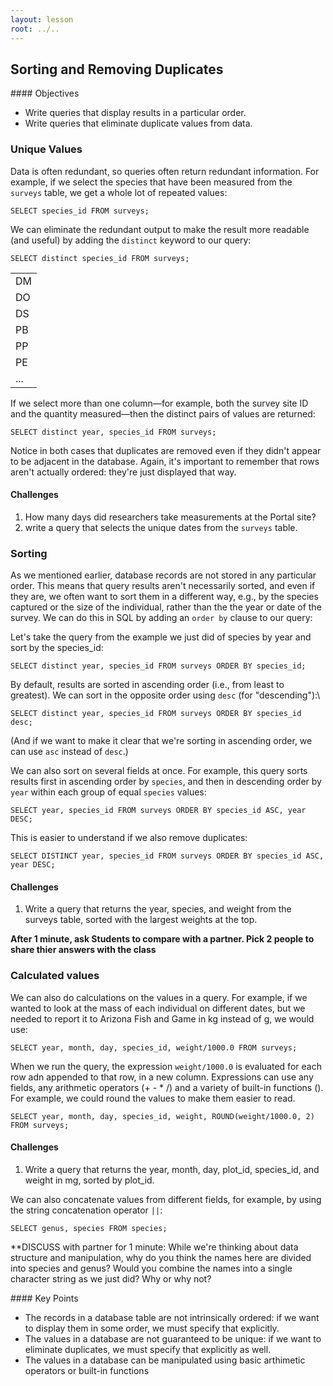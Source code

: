 ```yaml
---
layout: lesson
root: ../..
---
```


## Sorting and Removing Duplicates


<div class="objectives" markdown="1">
#### Objectives
</div>

*   Write queries that display results in a particular order.
*   Write queries that eliminate duplicate values from data.
</div>

### Unique Values
Data is often redundant,
so queries often return redundant information.
For example,
if we select the species that have been measured
from the `surveys` table,
we get a whole lot of repeated values:


<pre class="in"><code>SELECT species_id FROM surveys;</code></pre>

We can eliminate the redundant output
to make the result more readable (and useful)
by adding the `distinct` keyword
to our query:

<pre class="in"><code>SELECT distinct species_id FROM surveys;</code></pre>

<div class="out"><table>
<tr><td>DM</td></tr>
<tr><td>DO</td></tr>
<tr><td>DS</td></tr>
<tr><td>PB</td></tr>
<tr><td>PP</td></tr>
<tr><td>PE</td></tr>
<tr><td>...</td></tr>
</table></div>

If we select more than one column&mdash;for example,
both the survey site ID and the quantity measured&mdash;then
the distinct pairs of values are returned:

<pre class="in"><code>SELECT distinct year, species_id FROM surveys;</code></pre>

Notice in both cases that duplicates are removed
even if they didn't appear to be adjacent in the database.
Again,
it's important to remember that rows aren't actually ordered:
they're just displayed that way.


#### Challenges

1.  How many days did researchers take measurements at the Portal site? 
2.  write a query that selects the unique dates from the `surveys` table.


### Sorting
As we mentioned earlier,
database records are not stored in any particular order.
This means that query results aren't necessarily sorted,
and even if they are,
we often want to sort them in a different way,
e.g., by the species captured or the size of the individual, rather than the the year or date of the survey.
We can do this in SQL by adding an `order by` clause to our query:

Let's take the query from the example we just did of species by year and sort by the species_id: 

<pre class="in"><code>SELECT distinct year, species_id FROM surveys ORDER BY species_id;</code></pre>

By default,
results are sorted in ascending order
(i.e.,
from least to greatest).
We can sort in the opposite order using `desc` (for "descending"):\

<pre class="in"><code>SELECT distinct year, species_id FROM surveys ORDER BY species_id desc;</code></pre>

(And if we want to make it clear that we're sorting in ascending order,
we can use `asc` instead of `desc`.)
  
We can also sort on several fields at once.
For example,
this query sorts results first in ascending order by `species`,
and then in descending order by `year`
within each group of equal `species` values:

<pre class="in"><code>SELECT year, species_id FROM surveys ORDER BY species_id ASC, year DESC;</code></pre>

This is easier to understand if we also remove duplicates:

<pre class="in"><code>SELECT DISTINCT year, species_id FROM surveys ORDER BY species_id ASC, year DESC;</code></pre>


#### Challenges

   1.  Write a query that returns the year, species, and weight from the surveys table, sorted with the largest weights at the top.

**After 1 minute, ask Students to compare with a partner. Pick 2 people to share thier answers with the class**

### Calculated values
We can also do calculations on the values in a query. For example, if we wanted to look at the mass of each individual on different dates, but we needed to report it to Arizona Fish and Game in kg instead of g, we would use:

<pre class="in"><code>SELECT year, month, day, species_id, weight/1000.0 FROM surveys;</code></pre>

When we run the query, the expression `weight/1000.0` is evaluated for each row adn appended to that row, in a new column. Expressions can use any fields, any arithmetic operators (+ - * /) and a variety of built-in functions (). For example, we could round the values to make them easier to read.

<pre class="in"><code>SELECT year, month, day, species_id, weight, ROUND(weight/1000.0, 2) FROM surveys;</code></pre>

#### Challenges
   1. Write a query that returns the year, month, day, plot_id, species_id, and weight in mg, sorted by plot_id.


We can also concatenate values from different fields, for example, by using the string concatenation operator `||`:

<pre class="in"><code>SELECT genus, species FROM species;</code></pre>

**DISCUSS with partner for 1 minute: While we're thinking about data structure and manipulation, why do you think the names here are divided into species and genus? Would you combine the names into a single character string as we just did? Why or why not?

<div class="keypoints" markdown="1">
#### Key Points
</div>

*   The records in a database table are not intrinsically ordered:
    if we want to display them in some order,
    we must specify that explicitly.
*   The values in a database are not guaranteed to be unique:
    if we want to eliminate duplicates,
    we must specify that explicitly as well.
*   The values in a database can be manipulated using basic arthimetic operators or built-in functions
